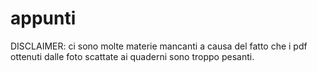 # appunti
DISCLAIMER: ci sono molte materie mancanti a causa del fatto che i pdf ottenuti dalle foto scattate ai quaderni sono troppo pesanti.
